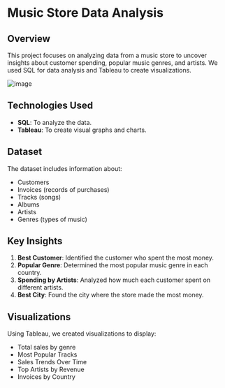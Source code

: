 # Music Store Data Analysis

## Overview
This project focuses on analyzing data from a music store to uncover insights about customer spending, popular music genres, and artists. We used SQL for data analysis and Tableau to create visualizations.

![image](https://github.com/user-attachments/assets/a01c3e91-0c6f-4071-aaf6-5f55629fec09)






## Technologies Used
- **SQL**: To analyze the data.
- **Tableau**: To create visual graphs and charts.


## Dataset
The dataset includes information about:
- Customers
- Invoices (records of purchases)
- Tracks (songs)
- Albums
- Artists
- Genres (types of music)

## Key Insights
1. **Best Customer**: Identified the customer who spent the most money.
2. **Popular Genre**: Determined the most popular music genre in each country.
3. **Spending by Artists**: Analyzed how much each customer spent on different artists.
4. **Best City**: Found the city where the store made the most money.

## Visualizations
Using Tableau, we created visualizations to display:
- Total sales by genre
- Most Popular Tracks
- Sales Trends Over Time
- Top Artists by Revenue
- Invoices by Country

